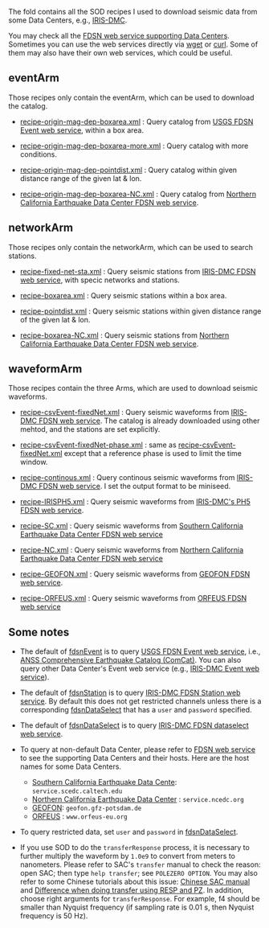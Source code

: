 
The fold contains all the SOD recipes I used to download seismic data from some Data Centers, e.g., [IRIS-DMC](https://ds.iris.edu/ds/nodes/dmc/).

You may check all the [FDSN web service supporting Data Centers](https://www.fdsn.org/webservices/). Sometimes you can use the web services directly via [wget](https://www.gnu.org/software/wget/) or [curl](https://curl.haxx.se/). Some of them may also have their own web services, which could be useful.


## eventArm

Those recipes only contain the eventArm, which can be used to download the catalog.

- [recipe-origin-mag-dep-boxarea.xml](eventArm/recipe-origin-mag-dep-boxarea.xml) : Query catalog from [USGS FDSN Event web service](https://earthquake.usgs.gov/fdsnws/event/1/), within a box area.

- [recipe-origin-mag-dep-boxarea-more.xml](eventArm/recipe-origin-mag-dep-boxarea-more.xml) : Query catalog with more conditions.

- [recipe-origin-mag-dep-pointdist.xml](eventArm/recipe-origin-mag-dep-pointdist.xml) : Query catalog within given distance range of the given lat & lon.

- [recipe-origin-mag-dep-boxarea-NC.xml](eventArm/recipe-origin-mag-dep-boxarea-NC.xml) : Query catalog from [Northern California Earthquake Data Center FDSN web service](http://service.ncedc.org/).


## networkArm

Those recipes only contain the networkArm, which can be used to search stations.

- [recipe-fixed-net-sta.xml](networkArm/recipe-fixed-net-sta.xml) : Query seismic stations from [IRIS-DMC FDSN web service](http://service.iris.edu/fdsnws/), with specic networks and stations.

- [recipe-boxarea.xml](networkArm/recipe-boxarea.xml) : Query seismic stations within a box area.

- [recipe-pointdist.xml](networkArm/recipe-pointdist.xml) : Query seismic stations within given distance range of the given lat & lon.

- [recipe-boxarea-NC.xml](networkArm/recipe-boxarea-NC.xml) : Query seismic stations from [Northern California Earthquake Data Center FDSN web service](http://service.ncedc.org/).


## waveformArm

Those recipes contain the three Arms, which are used to download seismic waveforms.

- [recipe-csvEvent-fixedNet.xml](waveformArm/recipe-csvEvent-fixedNet.xml) : Query seismic waveforms from [IRIS-DMC FDSN web service](http://service.iris.edu/fdsnws/). The catalog is already downloaded using other mehtod, and the stations are set explicitly.

- [recipe-csvEvent-fixedNet-phase.xml](waveformArm/recipe-csvEvent-fixedNet-phase.xml) : same as [recipe-csvEvent-fixedNet.xml](waveformArm/) except that a reference phase is used to limit the time window.

- [recipe-continous.xml](waveformArm/recipe-continous.xml) : Query continous seismic waveforms from [IRIS-DMC FDSN web service](http://service.iris.edu/fdsnws/). I set the output format to be miniseed.

- [recipe-IRISPH5.xml](waveformArm/recipe-IRISPH5.xml) : Query seismic waveforms from [IRIS-DMC's PH5 FDSN web service](http://service.iris.edu/ph5ws/).

- [recipe-SC.xml](waveformArm/recipe-SC.xml)      : Query seismic waveforms from [Southern California Earthquake Data Center FDSN web service](https://service.scedc.caltech.edu/)
- [recipe-NC.xml](waveformArm/recipe-NC.xml)      : Query seismic waveforms from [Northern California Earthquake Data Center FDSN web service](http://service.ncedc.org/)

- [recipe-GEOFON.xml](waveformArm/recipe-GEOFON.xml)  : Query seismic waveforms from [GEOFON FDSN web service](http://geofon.gfz-potsdam.de/fdsnws/).

- [recipe-ORFEUS.xml](waveformArm/recipe-ORFEUS.xml)  : Query seismic waveforms from [ORFEUS FDSN web service](http://www.orfeus-eu.org/fdsnws/)



## Some notes

- The default of [fdsnEvent](http://www.seis.sc.edu/sod/ingredients/fdsnEvent.html) is to query [USGS FDSN Event web service](https://earthquake.usgs.gov/fdsnws/event/1/), i.e., [ANSS Comprehensive Earthquake Catalog (ComCat)](https://earthquake.usgs.gov/earthquakes/search/). You can also query other Data Center's Event web service (e.g., [IRIS-DMC Event web service](http://service.iris.edu/fdsnws/event/1)).

- The default of [fdsnStation](http://www.seis.sc.edu/sod/ingredients/fdsnStation.html) is to query [IRIS-DMC FDSN Station web service](http://service.iris.edu/fdsnws/station/1/). By default this does not get restricted channels unless there is a corresponding [fdsnDataSelect](http://www.seis.sc.edu/sod/ingredients/fdsnDataSelect.html) that has a `user` and `password` specified.

- The default of [fdsnDataSelect](http://www.seis.sc.edu/sod/ingredients/fdsnDataSelect.html) is to query [IRIS-DMC FDSN dataselect web service](http://service.iris.edu/fdsnws/dataselect/1/).

- To query at non-default Data Center, please refer to [FDSN web service](https://www.fdsn.org/webservices/) to see the supporting Data Centers and their hosts. Here are the host names for some Data Centers.

    - [Southern California Earthquake Data Cente](https://service.scedc.caltech.edu/): `service.scedc.caltech.edu`
    - [Northern California Earthquake Data Center](http://service.ncedc.org/) : `service.ncedc.org`
    - [GEOFON](http://geofon.gfz-potsdam.de/fdsnws/): `geofon.gfz-potsdam.de`
    - [ORFEUS](http://www.orfeus-eu.org/fdsnws/) : `www.orfeus-eu.org`

- To query restricted data, set `user` and `password` in [fdsnDataSelect](http://www.seis.sc.edu/sod/ingredients/fdsnDataSelect.html).

- If you use SOD to do the `transferResponse` process, it is necessary to further multiply the waveform by `1.0e9` to convert from meters to nanometers. Please refer to SAC's `transfer` manual to check the reason: open SAC; then type `help transfer`; see `POLEZERO OPTION`. You may also refer to some Chinese tutorials about this issue: [Chinese SAC manual](https://seisman.github.io/SAC_Docs_zh/commands/transfer/) and [Difference when doing transfer using RESP and PZ](https://blog.seisman.info/resp-sacpz-difference/). In addition, choose right arguments for `transferResponse`. For example, f4 should be smaller than Nyquist frequency (if sampling rate is 0.01 s, then Nyquist frequency is 50 Hz).


